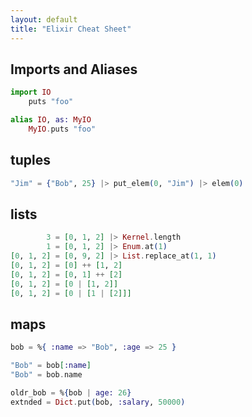 ```yaml
---
layout: default
title: "Elixir Cheat Sheet"
---
```


## Imports and Aliases

```elixir
import IO
	puts "foo"

alias IO, as: MyIO
	MyIO.puts "foo"
```

## tuples

```elixir
"Jim" = {"Bob", 25} |> put_elem(0, "Jim") |> elem(0)
```

## lists

```elixir
        3 = [0, 1, 2] |> Kernel.length
        1 = [0, 1, 2] |> Enum.at(1)
[0, 1, 2] = [0, 9, 2] |> List.replace_at(1, 1)
[0, 1, 2] = [0] ++ [1, 2]
[0, 1, 2] = [0, 1] ++ [2]
[0, 1, 2] = [0 | [1, 2]]
[0, 1, 2] = [0 | [1 | [2]]]
```

## maps

```elixir
bob = %{ :name => "Bob", :age => 25 }

"Bob" = bob[:name]
"Bob" = bob.name

oldr_bob = %{bob | age: 26}
extnded = Dict.put(bob, :salary, 50000)
```

